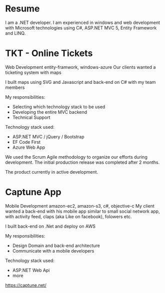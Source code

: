 # Resume

I am a .NET developer.
I am experienced in windows and web development with Microsoft technologies using C#, ASP.NET MVC 5, Entity Framework and LINQ.



# TKT - Online Tickets

Web Development entity-framwork, windows-azure
Our clients wanted a ticketing system with maps

I built maps using SVG and Javascript and back-end on C# with my team members

My responsibilities:
- Selecting which technology stack to be used
- Developing the entire MVC backend
- Technical Support

Technology stack used:
- ASP.NET MVC / jQuery / Bootstrap
- EF Code First
- Azure Web App

We used the Scrum Agile methodology to organize our efforts during development. The initial production release was completed after 2 months.

The product currently in active development.


# Captune App

Mobile Development amazon-ec2, amazon-s3, c#, objective-c
My client wanted a back-end with his mobile app similar to small social network app, with activity feed, claps (aka Like on facebook), folowers etc.

I built back-end on .Net and deploy on AWS

My responsibilities:
- Design Domain and back-end architecture
- Communicate with a mobile developers

Technology stack used:
- ASP.NET Web Api
- more

https://captune.net/

